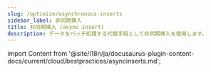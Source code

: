 ```yaml
---
slug: /optimize/asynchronous-inserts
sidebar_label: 非同期挿入
title: 非同期挿入 (async_insert)
description: データをバッチ処理する代替手段として非同期挿入を使用します。
---
```


import Content from '@site/i18n/ja/docusaurus-plugin-content-docs/current/cloud/bestpractices/asyncinserts.md';

<Content />

